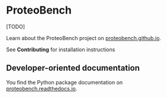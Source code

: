 # ProteoBench

[TODO]

Learn about the ProteoBench project on [proteobench.github.io](https://proteobench.github.io/).

See **Contributing** for installation instructions

## Developer-oriented documentation

You find the Python package documentation on [proteobench.readthedocs.io](https://proteobench.readthedocs.io/).
